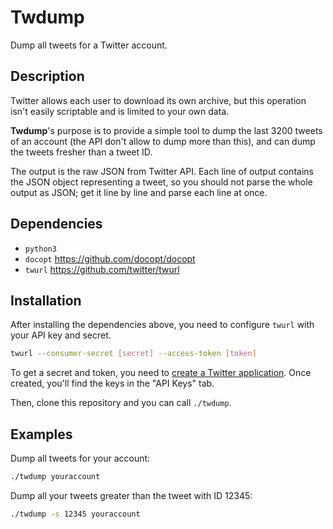 Twdump
======

Dump all tweets for a Twitter account.

Description
-----------

Twitter allows each user to download its own archive, but this operation
isn't easily scriptable and is limited to your own data.

**Twdump**'s purpose is to provide a simple tool to dump the last
3200 tweets of an account (the API don't allow to dump more than this),
and can dump the tweets fresher than a tweet ID.

The output is the raw JSON from Twitter API. Each line of output contains
the JSON object representing a tweet, so you should not parse the whole
output as JSON; get it line by line and parse each line at once.

Dependencies
------------

* `python3`
* `docopt` <https://github.com/docopt/docopt>
* `twurl` <https://github.com/twitter/twurl>

Installation
------------

After installing the dependencies above, you need to configure `twurl` with
your API key and secret.

```sh
twurl --consumer-secret [secret] --access-token [token]
```

To get a secret and token, you need to [create a Twitter application](https://apps.twitter.com/app/new).
Once created, you'll find the keys in the "API Keys" tab.

Then, clone this repository and you can call `./twdump`.

Examples
--------

Dump all tweets for your account:

```sh
./twdump youraccount
```

Dump all your tweets greater than the tweet with ID 12345:

```sh
./twdump -s 12345 youraccount
```
